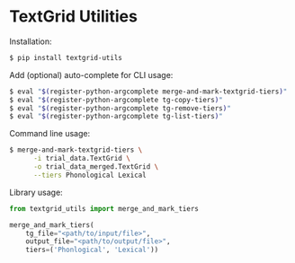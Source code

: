 # TextGrid Utilities

Installation:
```bash
$ pip install textgrid-utils
```

Add (optional) auto-complete for CLI usage:
```bash
$ eval "$(register-python-argcomplete merge-and-mark-textgrid-tiers)"
$ eval "$(register-python-argcomplete tg-copy-tiers)"
$ eval "$(register-python-argcomplete tg-remove-tiers)"
$ eval "$(register-python-argcomplete tg-list-tiers)"
```

Command line usage:
```bash
$ merge-and-mark-textgrid-tiers \
	  -i trial_data.TextGrid \
	  -o trial_data_merged.TextGrid \
	  --tiers Phonological Lexical
```


Library usage:

```python
from textgrid_utils import merge_and_mark_tiers

merge_and_mark_tiers(
	tg_file="<path/to/input/file>",
	output_file="<path/to/output/file>",
	tiers=('Phonlogical', 'Lexical'))
```

